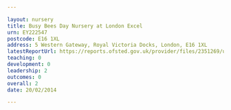 ```yaml
---

layout: nursery
title: Busy Bees Day Nursery at London Excel
urn: EY222547
postcode: E16 1XL
address: 5 Western Gateway, Royal Victoria Docks, London, E16 1XL
latestReportUrl: https://reports.ofsted.gov.uk/provider/files/2351269/urn/EY222547.pdf
teaching: 0
development: 0
leadership: 2
outcomes: 0
overall: 2
date: 20/02/2014

---
```

